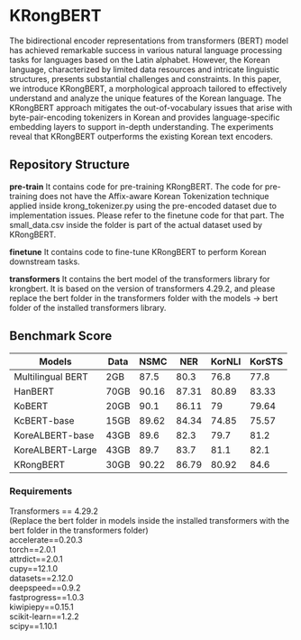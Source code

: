 # KRongBERT
The bidirectional encoder representations from transformers (BERT) model has achieved remarkable success in various natural language processing tasks for languages based on the Latin alphabet. However, the Korean language, characterized by limited data resources and intricate linguistic structures, presents substantial challenges and constraints. In this paper, we introduce KRongBERT, a morphological approach tailored to effectively understand and analyze the unique features of the Korean language. The KRongBERT approach mitigates the out-of-vocabulary issues that arise with byte-pair-encoding tokenizers in Korean and provides language-specific embedding layers to support in-depth understanding. The experiments reveal that KRongBERT outperforms the existing Korean text encoders. 

## Repository Structure
**pre-train** It contains code for pre-training KRongBERT. The code for pre-training does not have the Affix-aware Korean Tokenization technique applied inside krong_tokenizer.py using the pre-encoded dataset due to implementation issues. Please refer to the finetune code for that part. The small_data.csv inside the folder is part of the actual dataset used by KRongBERT.

**finetune** It contains code to fine-tune KRongBERT to perform Korean downstream tasks.

**transformers** It contains the bert model of the transformers library for krongbert. It is based on the version of transformers 4.29.2, and please replace the bert folder in the transformers folder with the models -> bert folder of the installed transformers library.

## Benchmark Score
| Models            | Data | NSMC  | NER   | KorNLI | KorSTS |
| ----------------- | ---- | ----- | ----- | ------ | ------ |
| Multilingual BERT | 2GB  | 87.5  | 80.3  | 76.8   | 77.8   |
| HanBERT           | 70GB | 90.16 | 87.31 | 80.89  | 83.33  |
| KoBERT            | 20GB | 90.1  | 86.11 | 79     | 79.64  |
| KcBERT-base       | 15GB | 89.62 | 84.34 | 74.85  | 75.57  |
| KoreALBERT-base   | 43GB | 89.6  | 82.3  | 79.7   | 81.2   |
| KoreALBERT-Large  | 43GB | 89.7  | 83.7  | 81.1   | 82.1   |
| KRongBERT         | 30GB | 90.22 | 86.79 | 80.92  | 84.6   |

### Requirements
Transformers == 4.29.2  
(Replace the bert folder in models inside the installed transformers with the bert folder in the transformers folder)  
accelerate==0.20.3  
torch==2.0.1  
attrdict==2.0.1  
cupy==12.1.0  
datasets==2.12.0  
deepspeed==0.9.2  
fastprogress==1.0.3  
kiwipiepy==0.15.1  
scikit-learn==1.2.2  
scipy==1.10.1  
  

